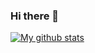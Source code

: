 ### Hi there 👋

[![My github stats](https://github-readme-stats.vercel.app/api?username=YashovardhanSingh)](https://github.com/anuraghazra/github-readme-stats)

<!--
**YashovardhanSingh/YashovardhanSingh** is a ✨ _special_ ✨ repository because its `README.md` (this file) appears on your GitHub profile.

Here are some ideas to get you started:

- 🔭 I’m currently working on ...
- 🌱 I’m currently learning ...
- 👯 I’m looking to collaborate on ...
- 🤔 I’m looking for help with ...
- 💬 Ask me about ...
- 📫 How to reach me: ...
- 😄 Pronouns: ...
- ⚡ Fun fact: ...
-->
